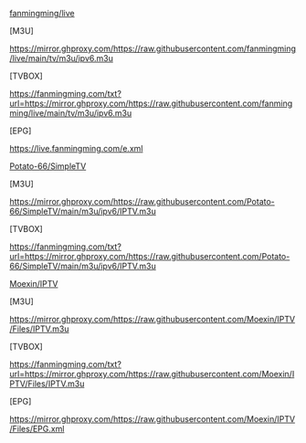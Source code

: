 [fanmingming/live](https://github.com/fanmingming/live)

[M3U]

https://mirror.ghproxy.com/https://raw.githubusercontent.com/fanmingming/live/main/tv/m3u/ipv6.m3u

[TVBOX]

https://fanmingming.com/txt?url=https://mirror.ghproxy.com/https://raw.githubusercontent.com/fanmingming/live/main/tv/m3u/ipv6.m3u

[EPG]

https://live.fanmingming.com/e.xml



[Potato-66/SimpleTV](https://github.com/Potato-66/SimpleTV)

[M3U]

https://mirror.ghproxy.com/https://raw.githubusercontent.com/Potato-66/SimpleTV/main/m3u/ipv6/IPTV.m3u

[TVBOX]

https://fanmingming.com/txt?url=https://mirror.ghproxy.com/https://raw.githubusercontent.com/Potato-66/SimpleTV/main/m3u/ipv6/IPTV.m3u



[Moexin/IPTV](https://github.com/Moexin/IPTV)

[M3U]

https://mirror.ghproxy.com/https://raw.githubusercontent.com/Moexin/IPTV/Files/IPTV.m3u

[TVBOX]

https://fanmingming.com/txt?url=https://mirror.ghproxy.com/https://raw.githubusercontent.com/Moexin/IPTV/Files/IPTV.m3u

[EPG]

https://mirror.ghproxy.com/https://raw.githubusercontent.com/Moexin/IPTV/Files/EPG.xml

